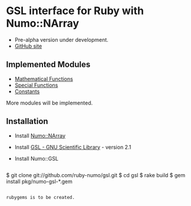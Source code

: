 # GSL interface for Ruby with Numo::NArray

* Pre-alpha version under development.
* [GitHub site](https://github.com/ruby-numo/gsl)

## Implemented Modules

* [Mathematical Functions](http://ruby-numo.github.io/gsl/doc/Numo/GSL.html)
* [Special Functions](http://ruby-numo.github.io/gsl/doc/Numo/GSL/Sf.html)
* [Constants](http://ruby-numo.github.io/gsl/doc/Numo/GSL/Const.html)

More modules will be implemented.

## Installation

* Install [Numo::NArray](https://github.com/ruby-numo/numo-narray)
* Install [GSL - GNU Scientific Library](http://www.gnu.org/software/gsl/) - version 2.1

* Install Numo::GSL
  ```shell
$ git clone git://github.com/ruby-numo/gsl.git
$ cd gsl
$ rake build
$ gem install pkg/numo-gsl-*.gem
```

rubygems is to be created.
